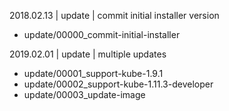 2018.02.13 | update | commit initial installer version
* update/00000_commit-initial-installer

2019.02.01 | update | multiple updates
* update/00001_support-kube-1.9.1
* update/00002_support-kube-1.11.3-developer
* update/00003_update-image
